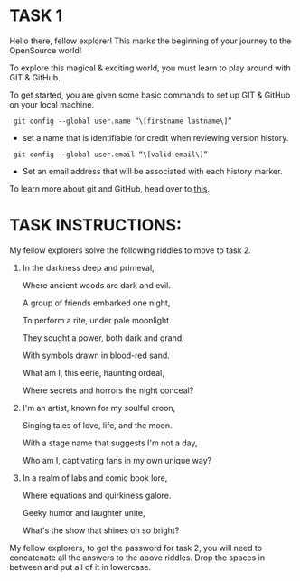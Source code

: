 # TASK 1

Hello there, fellow explorer! This marks the beginning of your journey to the OpenSource world!

To explore this magical & exciting world, you must learn to play around with GIT & GitHub.

To get started, you are given some basic commands to set up GIT & GitHub on your local machine.

``` git config --global user.name “\[firstname lastname\]” ​```

- set a name that is identifiable for credit when reviewing version history. ​
    
``` git config --global user.email “\[valid-email\]” ​```

- Set an email address that will be associated with each history marker.
    

To learn more about git and GitHub, head over to  [<ins>this</ins>](https://learnermanipal-my.sharepoint.com/:p:/g/personal/sujal_ranjan_learner_manipal_edu/EVT4GAcw57NMpmhltsRwA-cBcqrhqqNUmWLagL-i0fMTzQ?e=3Uyoka).

# TASK INSTRUCTIONS:

My fellow explorers solve the following riddles to move to task 2.

1.  In the darkness deep and primeval,

    Where ancient woods are dark and evil.

    A group of friends embarked one night,

    To perform a rite, under pale moonlight.

    They sought a power, both dark and grand,

    With symbols drawn in blood-red sand.

    What am I, this eerie, haunting ordeal,

    Where secrets and horrors the night conceal?

2.  I'm an artist, known for my soulful croon,

    Singing tales of love, life, and the moon.

    With a stage name that suggests I'm not a day,

    Who am I, captivating fans in my own unique way?

3.  In a realm of labs and comic book lore,

    Where equations and quirkiness galore.

    Geeky humor and laughter unite,

    What's the show that shines oh so bright?


My fellow explorers, to get the password for task 2, you will need to concatenate all the answers to the above riddles. Drop the spaces in between and put all of it in lowercase.

